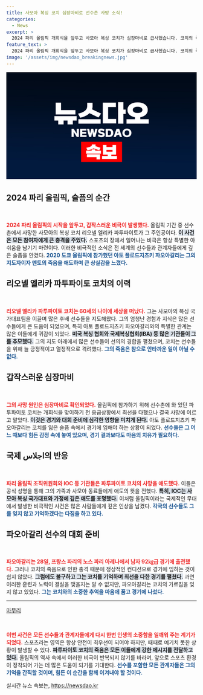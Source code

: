 ```yaml
---
title: 사모아 복싱 코치 심장마비로 선수촌 사망 소식!
categories:
  - News
excerpt: >
  2024 파리 올림픽 개회식을 앞두고 사모아 복싱 코치가 심장마비로 급사했습니다. 코치의 죽음에 선수들은 큰 충격에 빠졌으며, 전 세계에서 애도가 이어지고 있습니다.
feature_text: >
  2024 파리 올림픽 개회식을 앞두고 사모아 복싱 코치가 심장마비로 급사했습니다. 코치의 죽음에 선수들은 큰 충격에 빠졌으며, 전 세계에서 애도가 이어지고 있습니다.
image: '/assets/img/newsdao_breakingnews.jpg'
---
```


<p><img src="/assets/img/newsdao_breakingnews.jpg" alt="pcversion 속보" /></p>

<h2 data-ke-size="size26">2024 파리 올림픽, 슬픔의 순간</h2>

<p data-ke-size="size16">&nbsp;</p>

<p><b><span style="color: #ee2323;">2024 파리 올림픽의 시작을 앞두고, 갑작스러운 비극이 발생했다.</span></b> 올림픽 기간 중 선수촌에서 사망한 사모아의 복싱 코치 리오넬 엘리카 파투파이토가 그 주인공이다. <b><span style="background-color: #21538527;">이 사건은 모든 참여자에게 큰 충격을 주었다.</span></b> 스포츠의 장에서 일어나는 비극은 항상 특별한 아쉬움을 남기기 마련이다. 이러한 비극적인 소식은 전 세계의 선수들과 관계자들에게 깊은 슬픔을 안겼다. <b><span style="color: #1a5490;">2020 도쿄 올림픽에 참가했던 아토 플로드지츠키 파오아갈리는 그의 지도자이자 멘토의 죽음을 애도하며 큰 상실감을 느꼈다.</span></b></p>

<h2 data-ke-size="size26">리오넬 엘리카 파투파이토 코치의 이력</h2>

<p data-ke-size="size16">&nbsp;</p>

<p><b><span style="color: #ee2323;">리오넬 엘리카 파투파이토 코치는 60세의 나이에 세상을 떠났다.</span></b> 그는 사모아의 복싱 국가대표팀을 이끌며 많은 후배 선수들을 지도해왔다. 그의 엄청난 경험과 지식은 많은 선수들에게 큰 도움이 되었으며, 특히 아토 플로드지츠키 파오아갈리와의 특별한 관계는 많은 이들에게 귀감이 되었다. <b><span style="background-color: #21538527;">미국 복싱 협회와 국제복싱협회(IBA) 등 많은 기관들이 그를 추모했다.</span></b> 그의 지도 아래에서 많은 선수들이 선의의 경합을 펼쳤으며, 코치는 선수들을 위해 늘 긍정적이고 열정적으로 격려했다. <b><span style="color: #1a5490;">그의 죽음은 참으로 안타까운 일이 아닐 수 없다.</span></b></p>

<h2 data-ke-size="size26">갑작스러운 심장마비</h2>

<p data-ke-size="size16">&nbsp;</p>

<p><b><span style="color: #ee2323;">그의 사망 원인은 심장마비로 확인되었다.</span></b> 올림픽에 참가하기 위해 선수촌에 와 있던 파투파이토 코치는 개회식을 맞이하기 전 응급상황에서 최선을 다했으나 결국 사망에 이르고 말았다. <b><span style="background-color: #21538527;">이것은 경기와 대회 준비에 심각한 영향을 미치게 된다.</span></b> 아토 플로드지츠키 파오아갈리는 코치를 잃은 슬픔 속에서 경기에 임해야 하는 상황이 되었다. <b><span style="color: #1a5490;">선수들은 그 어느 때보다 힘든 감정 속에 놓여 있으며, 경기 결과보다도 마음의 치유가 필요하다.</span></b></p>

<h2 data-ke-size="size26">국제 اجلاس의 반응</h2>

<p data-ke-size="size16">&nbsp;</p>

<p><b><span style="color: #ee2323;">파리 올림픽 조직위원회와 IOC 등 기관들은 파투파이토 코치의 사망을 애도했다.</span></b> 이들은 공식 성명을 통해 그의 가족과 사모아 동료들에게 애도의 뜻을 전했다. <b><span style="background-color: #21538527;">특히, IOC는 사모아 복싱 국가대표와 가정에 깊은 애도를 표명했다.</span></b> 이처럼 올림픽이라는 국제적인 무대에서 발생한 비극적인 사건은 많은 사람들에게 깊은 인상을 남겼다. <b><span style="color: #1a5490;">각국의 선수들도 그를 잊지 않고 기억하겠다는 다짐을 하고 있다.</span></b></p>

<h2 data-ke-size="size26">파오아갈리 선수의 대회 준비</h2>

<p data-ke-size="size16">&nbsp;</p>

<p><b><span style="color: #ee2323;">파오아갈리는 28일, 프랑스 파리의 노스 파리 아레나에서 남자 92㎏급 경기에 출전했다.</span></b> 그러나 코치의 죽음으로 인한 충격 때문에 정상적인 컨디션으로 경기에 임하는 것이 쉽지 않았다. <b><span style="background-color: #21538527;">그럼에도 불구하고 그는 코치를 기억하며 최선을 다한 경기를 펼쳤다.</span></b> 과연 이러한 훈련과 노력이 결실을 맺을지는 알 수 없지만, 파오아갈리는 코치의 가르침을 잊지 않고 있었다. <b><span style="color: #1a5490;">그는 코치와의 소중한 추억을 마음에 품고 경기에 나섰다.</span></b></p>

<hr>

<p><u>마무리</u></p>

<p data-ke-size="size16">&nbsp;</p>

<p><b><span style="color: #ee2323;">이번 사건은 모든 선수들과 관계자들에게 다시 한번 인생의 소중함을 일깨워 주는 계기가 되었다.</span></b> 스포츠라는 영역은 항상 안전이 최우선이 되어야 하지만, 때때로 예기치 못한 상황이 발생할 수 있다. <b><span style="background-color: #21538527;">파투파이토 코치의 죽음은 모든 이들에게 강한 메시지를 전달하고 있다.</span></b> 올림픽의 역사 속에서 이러한 비극이 반복되지 않기를 바라며, 앞으로 스포츠 환경이 정착되어 가는 데 많은 도움이 되기를 기대한다. <b><span style="color: #1a5490;">선수를 포함한 모든 관계자들은 그의 기억을 간직할 것이며, 힘든 이 순간을 함께 이겨내야 할 것이다.</span></b></p>
실시간 뉴스 속보는, <a href="https://newsdao.kr" rel="dofollow">https://newsdao.kr</a>


